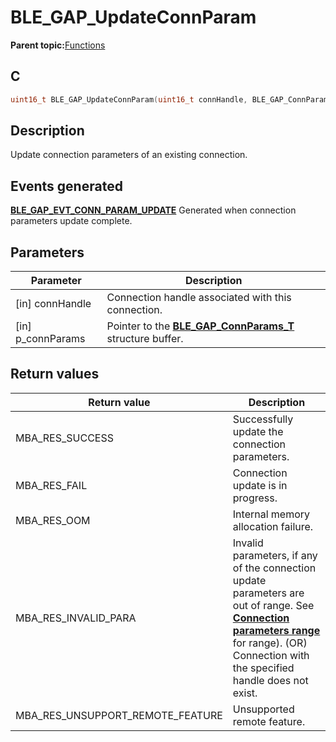 # BLE\_GAP\_UpdateConnParam

**Parent topic:**[Functions](GUID-0DD261BF-40D6-42CD-8806-9B93D259D1CC.md)

## C

```c
uint16_t BLE_GAP_UpdateConnParam(uint16_t connHandle, BLE_GAP_ConnParams_T *p_connParams);
```

## Description

Update connection parameters of an existing connection.

## Events generated

**[BLE\_GAP\_EVT\_CONN\_PARAM\_UPDATE](GUID-ADCFB5AA-F06E-4ED9-9227-592A5CE40F39.md)** Generated when connection parameters update complete.

## Parameters

|Parameter|Description|
|---------|-----------|
|\[in\] connHandle|Connection handle associated with this connection.|
|\[in\] p\_connParams|Pointer to the **[BLE\_GAP\_ConnParams\_T](GUID-E210D053-5A6C-4E6F-8FAF-807AA8E75B98.md)** structure buffer.|

## Return values

|Return value|Description|
|------------|-----------|
|MBA\_RES\_SUCCESS|Successfully update the connection parameters.|
|MBA\_RES\_FAIL|Connection update is in progress.|
|MBA\_RES\_OOM|Internal memory allocation failure.|
|MBA\_RES\_INVALID\_PARA|Invalid parameters, if any of the connection update parameters are out of range. See **[Connection parameters range](GUID-5ABC0266-6BD2-424C-B8AB-3024AE2E9771.md)** for range\). \(OR\) Connection with the specified handle does not exist.|
|MBA\_RES\_UNSUPPORT\_REMOTE\_FEATURE|Unsupported remote feature.|

